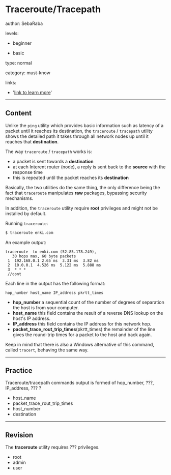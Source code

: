 # Traceroute/Tracepath
author: SebaRaba

levels:

  - beginner

  - basic

type: normal

category: must-know

links:

  - '[link to learn more](https://enki.com)'

---
## Content

Unlike the `ping` utility which provides basic information such as latency of a packet until it reaches its destination, the `traceroute` / `tracepath` utility shows the detailed path it takes through all network nodes up until it reaches that **destination**.

The way `traceroute` / `tracepath` works is:
 - a packet is sent towards a **destination**
 - at each Interent router (node), a reply is sent back to the **source** with the response time
 - this is repeated until the packet reaches its **destination**

Basically, the two utilities do the same thing, the only  difference being the fact that `traceroute` manipulates **raw** packages, bypassing security mechanisms.

In addition, the `traceroute` utility require **root** privileges and might not be installed by default.

Running `traceroute`:
```bash
$ traceroute enki.com

```

An example output:
```
traceroute  to enki.com (52.85.178.249),
   30 hops max, 60 byte packets
 1  192.168.0.1 2.65 ms  3.31 ms  3.82 ms
 2  10.0.0.1  4.526 ms  5.122 ms  5.888 ms
 3  * * *
 //cont

```
Each line in the output has the following format:

```
hop_number host_name IP_address pkrtt_times
```

- **hop_number** a sequential count of the number of degrees of separation the host is from your computer.
- **host_name** this field contains the result of a reverse DNS lookup on the host's IP address.
- **IP_address** this field contains the IP address for this network hop.
- **packet_trace_rout_trip_times**(pkrtt_times) the remainder of the line gives the round-trip times for a packet to the host and back again.

Keep in mind that there is also a Windows alternative of this command, called `tracert`, behaving the same way.

---
## Practice

Traceroute/tracepath commands output is formed of hop_number, ???, IP_address,
??? ?

* host_name
* packet_trace_rout_trip_times
* host_number
* destination

---
## Revision

The **traceroute** utility requires ??? privileges.

* root
* admin
* user

